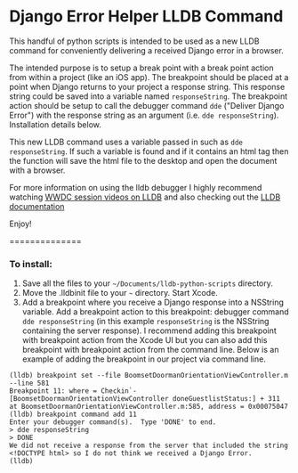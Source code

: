 Django Error Helper LLDB Command
================================

This handful of python scripts is intended to be used as a new LLDB command for conveniently delivering a received Django error in a browser.

The intended purpose is to setup a break point with a break point action from within a project (like an iOS app). The breakpoint should be placed at a point when Django returns to your project a response string. This response string could be saved into a variable named `responseString`. The breakpoint action should be setup to call the debugger command `dde` ("Deliver Django Error") with the response string as an argument (i.e. `dde responseString`). Installation details below.

This new LLDB command uses a variable passed in such as `dde responseString`. If such a variable is found and if it contains an html tag then the function will save the html file to the desktop and open the document with a browser.

For more information on using the lldb debugger I highly recommend watching [WWDC session videos on LLDB](https://developer.apple.com/wwdc/videos/) and also checking out the [LLDB documentation](http://lldb.llvm.org)

Enjoy!

==============

### To install: ###

1. Save all the files to your `~/Documents/lldb-python-scripts` directory.
2. Move the .lldbinit file to your `~` directory. Start Xcode.
3. Add a breakpoint where you receive a Django response into a NSString variable. Add a breakpoint action to this breakpoint: debugger command `dde responseString` (in this example `responseString` is the NSString containing the server response). I recommend adding this breakpoint with breakpoint action from the Xcode UI but you can also add this breakpoint with breakpoint action from the command line. Below is an example of adding the breakpoint in our project via command line.

```
(lldb) breakpoint set --file BoomsetDoormanOrientationViewController.m --line 581
Breakpoint 11: where = Checkin`-[BoomsetDoormanOrientationViewController doneGuestlistStatus:] + 311 at BoomsetDoormanOrientationViewController.m:585, address = 0x00075047
(lldb) breakpoint command add 11
Enter your debugger command(s).  Type 'DONE' to end.
> dde responseString
> DONE
We did not receive a response from the server that included the string <!DOCTYPE html> so I do not think we received a Django Error.
(lldb) 
```
